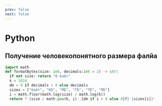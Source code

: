 ```yaml
---
prev: false
next: false
---
```

# Python

## Получение человекопонятного размера фалйа

```python
import math
def formatBytes(size: int, decimals:int = 2) -> str:
  if not size: return "0 байт"
  k = 1024
  dm = 0 if decimals < 0 else decimals
  sizes = ["байт", "КБ", "МБ", "ГБ", "ТБ", "ПБ"]
  i = math.floor(math.log(size) / math.log(k))
  return f'{size / math.pow(k, i):.{dm if i > 0 else 0}f} {sizes[i]}'

```
